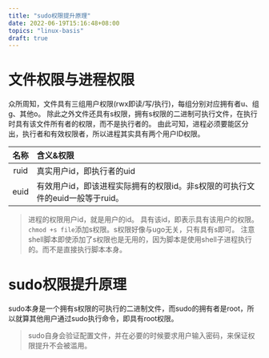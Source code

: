 ```yaml
---
title: "sudo权限提升原理"
date: 2022-06-19T15:16:48+08:00
topics: "linux-basis"
draft: true
---
```


# 文件权限与进程权限

众所周知，文件具有三组用户权限(rwx即读/写/执行)，每组分别对应拥有者u、组g、其他o。
除此之外文件还具有s权限，拥有s权限的二进制可执行文件，在执行时具有该文件所有者的权限，而不是执行者的。
由此可知，进程必须要能区分出，执行者和有效权限者，所以进程其实具有两个用户ID权限。

名称|含义&权限
:-:|:--
ruid|真实用户id，即执行者的uid
euid|有效用户id，即该进程实际拥有的权限id。非s权限的可执行文件的euid一般等于ruid。

> 进程的权限用户id，就是用户的id。
> 具有该id，即表示具有该用户的权限。
> `chmod +s file`添加s权限。s权限好像与ugo无关，只有具有s即可。
> 注意shell脚本即使添加了s权限也是无用的，因为脚本是使用shell子进程执行的。而不是直接执行脚本本身。

# sudo权限提升原理

sudo本身是一个拥有s权限的可执行的二进制文件，而sudo的拥有者是root，所以就算其他用户通过sudo执行命令，即具有root权限。

> sudo自身会验证配置文件，并在必要的时候要求用户输入密码，来保证权限提升不会被滥用。